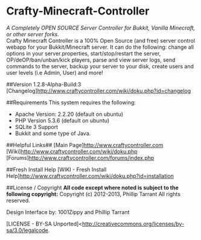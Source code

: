 Crafty-Minecraft-Controller
===========================
*A Completely OPEN SOURCE Server Controller for Bukkit, Vanilla Minecraft, or other server forks.*<br />
Crafty Minecraft Controller is a 100% Open Source (and free) server control webapp for your Bukkit/Minecraft server. 
It can do the following: change all options in your server.properties, start/stop/restart the server, OP/deOP/ban/unban/kick players, 
parse and view server logs, send commands to the server, backup your server to your disk, create users and user levels (i.e Admin, User) and more!
<br />

##Version 1.2.8-Alpha-Build:3
[Changelog]<http://www.craftycontroller.com/wiki/doku.php?id=changelog>

##Requirements
This system requires the following:
 * Apache Version: 2.2.20 (default on ubuntu)
 * PHP Version 5.3.6 (default on ubuntu)
 * SQLite 3 Support
 * Bukkit and some type of Java.

##Helpful Links##
[Main Page]<http://www.craftycontroller.com>
[Wiki]<http://www.craftycontroller.com/wiki/doku.php>
[Forums]<http://www.craftycontroller.com/forums/index.php>

##Fresh Install Help
[WIKI - Fresh Install Help]<http://www.craftycontroller.com/wiki/doku.php?id=installation>

##License / Copyright
**All code except where noted is subject to the following copyright:**
Copyright (c) 2012-2013, Phillip Tarrant
All rights reserved.

Design Interface by: 1001Zippy and Phillip Tarrant

[LICENSE - BY-SA Unported]<http://creativecommons.org/licenses/by-sa/3.0/legalcode.

 
